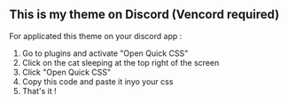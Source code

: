 ## This is my theme on Discord (Vencord required)

For applicated this theme on your discord app :

1. Go to plugins and activate "Open Quick CSS"
2. Click on the cat sleeping at the top right of the screen
3. Click "Open Quick CSS"
4. Copy this code and paste it inyo your css
5. That's it !
